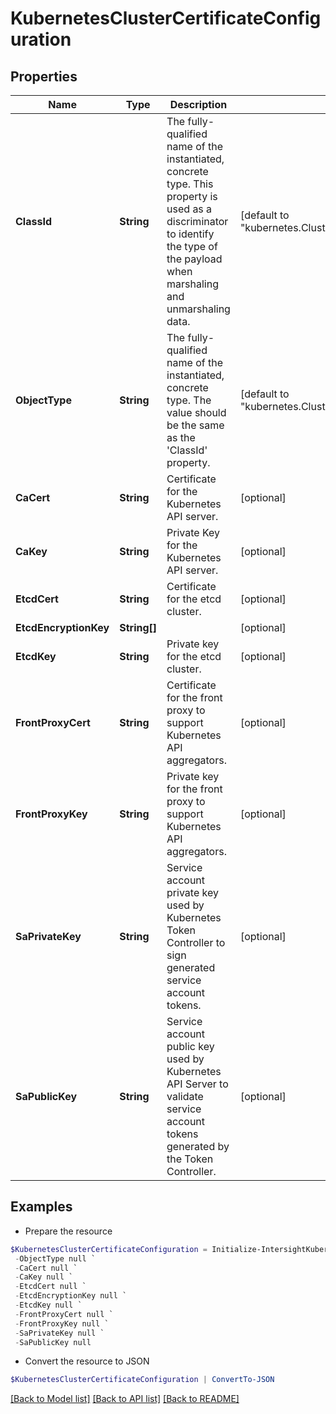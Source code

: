 # KubernetesClusterCertificateConfiguration
## Properties

Name | Type | Description | Notes
------------ | ------------- | ------------- | -------------
**ClassId** | **String** | The fully-qualified name of the instantiated, concrete type. This property is used as a discriminator to identify the type of the payload when marshaling and unmarshaling data. | [default to "kubernetes.ClusterCertificateConfiguration"]
**ObjectType** | **String** | The fully-qualified name of the instantiated, concrete type. The value should be the same as the &#39;ClassId&#39; property. | [default to "kubernetes.ClusterCertificateConfiguration"]
**CaCert** | **String** | Certificate for the Kubernetes API server. | [optional] 
**CaKey** | **String** | Private Key for the Kubernetes API server. | [optional] 
**EtcdCert** | **String** | Certificate for the etcd cluster. | [optional] 
**EtcdEncryptionKey** | **String[]** |  | [optional] 
**EtcdKey** | **String** | Private key for the etcd cluster. | [optional] 
**FrontProxyCert** | **String** | Certificate for the front proxy to support Kubernetes API aggregators. | [optional] 
**FrontProxyKey** | **String** | Private key for the front proxy to support Kubernetes API aggregators. | [optional] 
**SaPrivateKey** | **String** | Service account private key used by Kubernetes Token Controller to sign generated service account tokens. | [optional] 
**SaPublicKey** | **String** | Service account public key used by Kubernetes API Server to validate service account tokens generated by the Token Controller. | [optional] 

## Examples

- Prepare the resource
```powershell
$KubernetesClusterCertificateConfiguration = Initialize-IntersightKubernetesClusterCertificateConfiguration  -ClassId null `
 -ObjectType null `
 -CaCert null `
 -CaKey null `
 -EtcdCert null `
 -EtcdEncryptionKey null `
 -EtcdKey null `
 -FrontProxyCert null `
 -FrontProxyKey null `
 -SaPrivateKey null `
 -SaPublicKey null
```

- Convert the resource to JSON
```powershell
$KubernetesClusterCertificateConfiguration | ConvertTo-JSON
```

[[Back to Model list]](../README.md#documentation-for-models) [[Back to API list]](../README.md#documentation-for-api-endpoints) [[Back to README]](../README.md)

